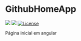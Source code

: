 # GithubHomeApp

[<img src="https://api.travis-ci.org/caiocampos/caiocampos.github.io.svg?branch=ng-app">](https://travis-ci.org/caiocampos/caiocampos.github.io)
![](https://img.shields.io/david/caiocampos/caiocampos.github.io.svg)
[![License](https://img.shields.io/github/license/caiocampos/caiocampos.github.io.svg)](LICENSE)


Página inicial em angular
